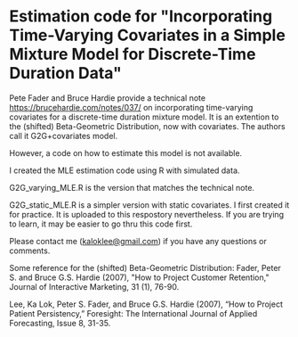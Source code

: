 # Estimation code for "Incorporating Time-Varying Covariates in a Simple Mixture Model for Discrete-Time Duration Data"

Pete Fader and Bruce Hardie provide a technical note <https://brucehardie.com/notes/037/> on incorporating time-varying covariates for a discrete-time duration mixture model.  It is an extention to the (shifted) Beta-Geometric Distribution, now with covariates.  The authors call it G2G+covariates model.

However, a code on how to estimate this model is not available.  

I created the MLE estimation code using R with simulated data.  

G2G_varying_MLE.R is the version that matches the technical note.  

G2G_static_MLE.R is a simpler version with static covariates.  I first created it for practice.  It is uploaded to this respostory nevertheless.  If you are trying to learn, it may be easier to go thru this code first.

Please contact me (kaloklee@gmail.com) if you have any questions or comments.  

Some reference for the (shifted) Beta-Geometric Distribution:
Fader, Peter S. and Bruce G.S. Hardie (2007), "How to Project Customer Retention," Journal of Interactive Marketing, 31 (1), 76-90.

Lee, Ka Lok, Peter S. Fader, and Bruce G.S. Hardie (2007), “How to Project Patient Persistency,” Foresight: The International Journal of Applied Forecasting, Issue 8, 31-35. 


